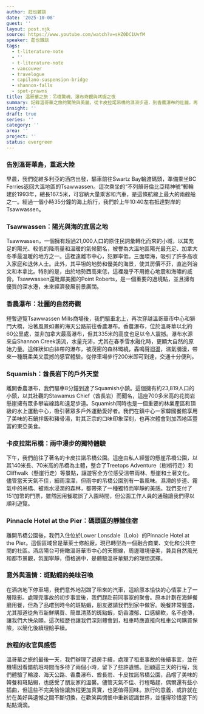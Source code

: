 ```yaml
---
author: 莊也雜談
date: '2025-10-08'
guest: ''
layout: post.njk
source: https://www.youtube.com/watch?v=sHZ0DC1UvfM
speaker: 莊也雜談
tags:
  - t-literature-note
  - ''
  - t-literature-note
  - vancouver
  - travelogue
  - capilano-suspension-bridge
  - shannon-falls
  - spot-prawns
title: 溫哥華之旅：吊橋驚魂、瀑布奇觀與烤蝦之夜
summary: 記錄溫哥華之旅的驚險與美麗，從卡皮拉諾吊橋的濕滑步道，到香農瀑布的壯麗，再到朋友家品嚐新鮮斑點蝦的溫馨夜晚，旅程雖有波折，卻更添回味。
insight: ''
draft: true
series: ''
category: ''
area: ''
project: ''
status: evergreen
---
```

### 告別溫哥華島，重返大陸

早晨，我們從維多利亞的酒店出發，驅車前往Swartz Bay輪渡碼頭，準備乘坐BC Ferries返回大溫地區的Tsawwassen。這次乘坐的“不列顛哥倫比亞精神號”郵輪建於1993年，總長167.5米，可容納大量乘客和汽車，是這條航線上最大的兩艘船之一。經過一個小時35分鐘的海上航行，我們於上午10:40左右抵達對岸的Tsawwassen。

### Tsawwassen：陽光與海的宜居之地

Tsawwassen，一個擁有超過21,000人口的原住民詞彙轉化而來的小城，以其充足的陽光、較低的降雨量和溫暖的氣候聞名，被譽為大溫地區陽光最充足、加拿大冬季最溫暖的地方之一。這裡遠離市中心，犯罪率低，三面環海，吸引了許多高收入家庭和退休人士。此外，其平坦的地勢和優美的海景，使其房價不菲，直追列治文和本拿比。特別的是，由於地勢西高東低，這裡幾乎不用擔心地震和海嘯的威脅。Tsawwassen還毗鄰美國的Point Roberts，是一個重要的過境點，並且擁有優質的深水港，未來經濟發展前景廣闊。

### 香農瀑布：壯麗的自然奇觀

短暫遊覽Tsawwassen Mills商場後，我們驅車北上，再次穿越溫哥華市中心和獅門大橋，沿著風景如畫的海天公路前往香農瀑布。香農瀑布，位於溫哥華以北約60公里處，並非加拿大最高瀑布，但其335米的高度也足以令人震撼。瀑布水源來自Shannon Creek溪流，水量充沛，尤其在春季雪水融化時，更顯大自然的原始力量。這條狀如白絲帶的瀑布，被茂密的森林環繞，轟鳴聲迴盪，濕氣瀰漫，帶來一種既柔美又震撼的感官體驗。從停車場步行200米即可到達，交通十分便利。

### Squamish：酋長岩下的戶外天堂

離開香農瀑布，我們驅車8分鐘到達了Squamish小鎮。這個擁有約23,819人口的小鎮，以其壯觀的Stawamus Chief（酋長岩）而聞名，這座700多米高的花崗岩懸崖擁有眾多攀岩線路和遠足步道。Squamish同時也是一個重要的林業產區和頂級的水上運動中心，吸引著眾多戶外運動愛好者。我們在鎮中心一家韓國餐館享用了美味的石鍋拌飯和豬骨湯，對其正宗的口味印象深刻，也再次體會到加西地區豐富的東亞美食。

### 卡皮拉諾吊橋：雨中漫步的獨特體驗

下午，我們前往了著名的卡皮拉諾吊橋公園。這座由私人經營的懸崖吊橋公園，以其140米長、70米高的吊橋為主體，整合了Treetops Adventure（樹梢行走）和Cliffwalk（懸崖行走）等景點，讓遊客全方位感受溫帶雨林、懸崖和土著文化。儘管當天天氣不佳，細雨濛濛，但雨中的吊橋公園別有一番風味。濕滑的步道、霧氣中的吊橋、被雨水浸潤的森林，都帶來了一種獨特而寧靜的美感。我們支付了151加幣的門票，雖然因用餐耽誤了入園時間，但公園工作人員的通融讓我們得以順利遊覽。

### Pinnacle Hotel at the Pier：碼頭區的靜謐住宿

離開吊橋公園後，我們入住位於Lower Lonsdale（Lolo）的Pinnacle Hotel at the Pier。這個區域曾是華萊士修船廠，現已轉型為一個融合商業、文化和公共空間的社區。酒店陽台可俯瞰溫哥華市中心的天際線，周邊環境優美，兼具自然風光和都市景觀，氛圍寧靜，價格適中，是體驗溫哥華魅力的理想選擇。

### 意外與溫情：斑點蝦的美味召喚

在酒店地下停車場，我們意外地刮蹭了租來的汽車，這給原本愉快的心情蒙上了一層陰影。處理完事故的初步事宜後，我們趕赴前同事家的聚會。原本計劃在海鮮餐廳用餐，但為了品嚐到時令的斑點蝦，朋友邀請我們到家中做客。晚餐非常豐盛，尤其那道從魚市新鮮購買、簡單清蒸的斑點蝦，奶香濃郁、口感綿軟，名不虛傳，讓我們大快朵頤。這次經歷也讓我們深刻體會到，租車時應直接向租車公司購買保險，以簡化後續理賠手續。

### 旅程的收官與感悟

溫哥華之旅的最後一天，我們辦理了退房手續，處理了租車事故的後續事宜，並在機場因看錯航班時間而多待了兩個小時，留下了些許遺憾。回顧這三天的行程，我們體驗了輪渡、海天公路、香農瀑布、酋長岩、卡皮拉諾吊橋公園，品嚐了美味的韓餐和斑點蝦，也感受了朋友家的溫馨。儘管天氣不佳、行程略趕，偶爾還有些小插曲，但這些不完美恰恰讓旅程更加真實，也更值得回味。旅行的意義，或許就在於在美好與遺憾之間不斷切換，在歡笑與惆悵中重新認識世界，並懂得珍惜當下的點點滴滴。